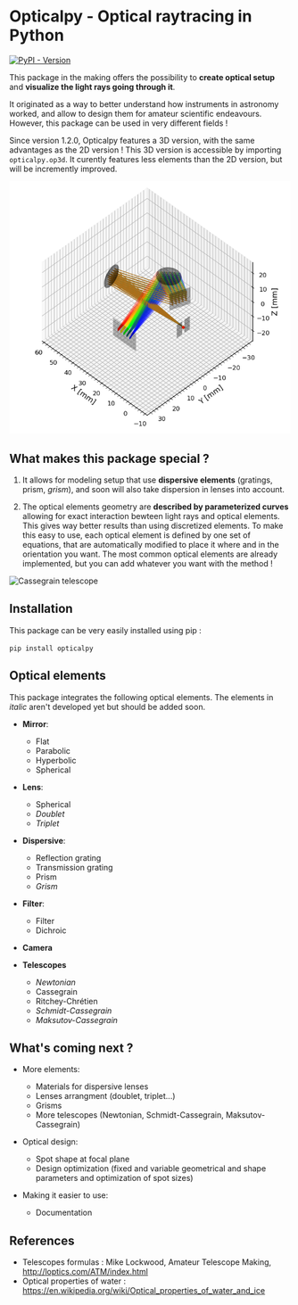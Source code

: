 # Opticalpy - Optical raytracing in Python

[![PyPI - Version](https://img.shields.io/pypi/v/opticalpy)](https://pypi.org/project/opticalpy/)

This package in the making offers the possibility to **create optical setup** and **visualize the light rays going through it**.

It originated as a way to better understand how instruments in astronomy worked, and allow to design them for amateur scientific endeavours. However, this package can be used in very different fields !

Since version 1.2.0, Opticalpy features a 3D version, with the same advantages as the 2D version ! This 3D version is accessible by importing `opticalpy.op3d`. It curently features less elements than the 2D version, but will be incremently improved.

![Czerny-Turner spectrograph](https://github.com/AstroAure/Opticalpy/blob/main/images/Czerny-Turner%20spectrograph%203D.png?raw=true)

## What makes this package special ?

1. It allows for modeling setup that use **dispersive elements** (gratings, prism, *grism*), and soon will also take dispersion in lenses into account.

2. The optical elements geometry are **described by parameterized curves** allowing for exact interaction bewteen light rays and optical elements. This gives way better results than using discretized elements. To make this easy to use, each optical element is defined by one set of equations, that are automatically modified to place it where and in the orientation you want. The most common optical elements are already implemented, but you can add whatever you want with the method !

![Cassegrain telescope](https://github.com/AstroAure/Opticalpy/blob/main/images/Cassegrain.png?raw=true)

## Installation

This package can be very easily installed using pip :

 ```pip install opticalpy```

## Optical elements

This package integrates the following optical elements. The elements in *italic* aren't developed yet but should be added soon.

* **Mirror**:
    * Flat
    * Parabolic
    * Hyperbolic
    * Spherical

* **Lens**:
    * Spherical
    * *Doublet*
    * *Triplet*

* **Dispersive**:
    * Reflection grating
    * Transmission grating
    * Prism
    * *Grism*

* **Filter**:
    * Filter
    * Dichroic

* **Camera**

* **Telescopes**
    * *Newtonian*
    * Cassegrain
    * Ritchey-Chrétien
    * *Schmidt-Cassegrain*
    * *Maksutov-Cassegrain*

## What's coming next ?

* More elements:
    * Materials for dispersive lenses
    * Lenses arrangment (doublet, triplet...)
    * Grisms
    * More telescopes (Newtonian, Schmidt-Cassegrain, Maksutov-Cassegrain)

* Optical design:
    * Spot shape at focal plane
    * Design optimization (fixed and variable geometrical and shape parameters and optimization of spot sizes)

* Making it easier to use:
    * Documentation

## References

* Telescopes formulas : Mike Lockwood, Amateur Telescope Making, http://loptics.com/ATM/index.html
* Optical properties of water : https://en.wikipedia.org/wiki/Optical_properties_of_water_and_ice
